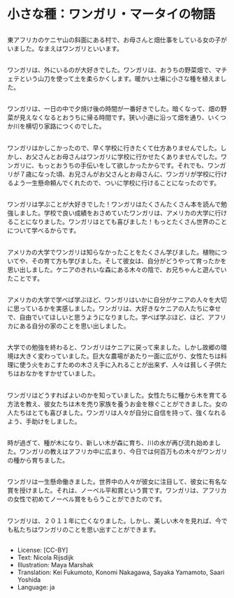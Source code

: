 # 小さな種：ワンガリ・マータイの物語

##
東アフリカのケニヤ山の斜面にある村で、お母さんと畑仕事をしている女の子がいました。なまえはワンガリといいます。

##
ワンガリは、外にいるのが大好きでした。ワンガリは、おうちの野菜畑で、マチェテという山刀を使って土を柔らかくします。暖かい土壌に小さな種を植えました。

##
ワンガリは、一日の中で夕焼け後の時間が一番好きでした。暗くなって、畑の野菜が見えなくなるとおうちに帰る時間です。狭い小道に沿って畑を通り、いくつか川を横切り家路につくのでした。

##
ワンガリはかしこかったので、早く学校に行きたくて仕方ありませんでした。しかし、お父さんとお母さんはワンガリに学校に行かせたくありませんでした。ワンガリに、もっとおうちの手伝いをして欲しかったからです。それでも、ワンガリが７歳になった頃、お兄さんがお父さんとお母さんに、ワンガリが学校に行けるよう一生懸命頼んでくれたので、ついに学校に行けることになったのです。

##
ワンガリは学ぶことが大好きでした！ワンガリはたくさんたくさん本を読んで勉強しました。学校で良い成績をおさめていたワンガリは、アメリカの大学に行けることになりました。ワンガリはとても喜びました！もっとたくさん世界のことについて学べるからです。

##
アメリカの大学でワンガリは知らなかったことをたくさん学びました。植物についてや、その育て方も学びました。そして彼女は、自分がどうやって育ったかを思い出しました。ケニアのきれいな森にある木々の陰で、お兄ちゃんと遊んでいたことです。

##
アメリカの大学で学べば学ぶほど、ワンガリはいかに自分がケニアの人々を大切に思っているかを実感しました。ワンガリは、大好きなケニアの人たちに幸せで、自由でいてほしいと思うようになりました。学べば学ぶほど、ほど、アフリカにある自分の家のことを思い出しました。

##
大学での勉強を終わると、ワンガリはケニアに戻って来ました。しかし故郷の環境は大きく変わっていました。巨大な農場があたり一面に広がり、女性たちは料理に使う火をおこすための木さえ手に入れることが出来ず、人々は貧しく子供たちはおなかをすかせていました。

##
ワンガリはどうすればよいのかを知っていました。女性たちに種から木を育てる方法を教え、彼女たちは木を売り家族を養うお金を稼ぐことができました。女の人たちはとても喜びました。ワンガリは人々が自分に自信を持って、強くなれるよう、手助けをしました。

##
時が過ぎて、種が木になり、新しい木が森に育ち、川の水が再び流れ始めました。ワンガリの教えはアフリカ中に広まり、今日では何百万もの木々がワンガリの種から育ちました。

##
ワンガリは一生懸命働きました。世界中の人々が彼女に注目して、彼女に有名な賞を授けました。それは、ノーベル平和賞という賞です。ワンガリは、アフリカの女性で初めてノーベル賞をもらうことができたのです。

##
ワンガリは、２０１１年に亡くなりました。しかし、美しい木々を見れば、今でも私たちはワンガリのことを思い出すことができます。
##
* License: [CC-BY]
* Text: Nicola Rijsdijk
* Illustration: Maya Marshak
* Translation: Kei Fukumoto, Konomi Nakagawa, Sayaka Yamamoto, Saari Yoshida
* Language: ja
